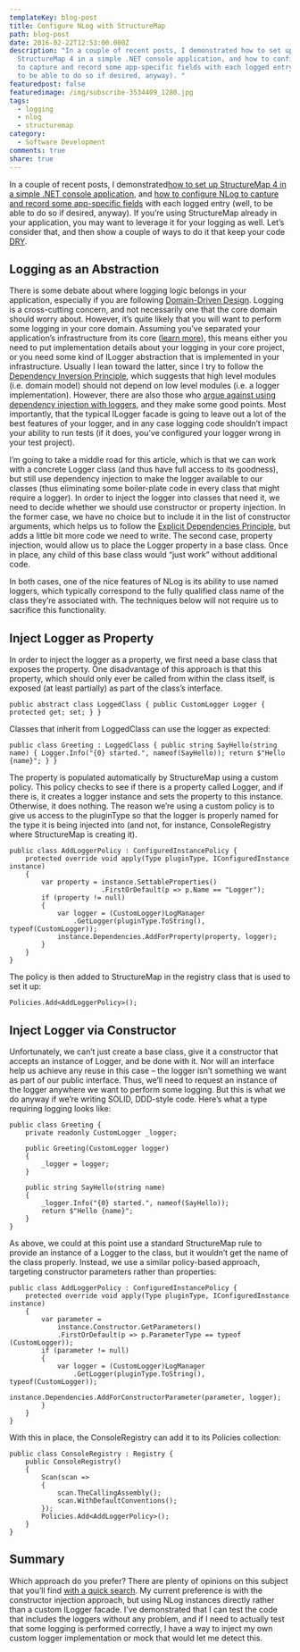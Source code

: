 ```yaml
---
templateKey: blog-post
title: Configure NLog with StructureMap
path: blog-post
date: 2016-02-22T12:53:00.000Z
description: "In a couple of recent posts, I demonstrated how to set up
  StructureMap 4 in a simple .NET console application, and how to configure NLog
  to capture and record some app-specific fields with each logged entry (well,
  to be able to do so if desired, anyway). "
featuredpost: false
featuredimage: /img/subscribe-3534409_1280.jpg
tags:
  - logging
  - nlog
  - structuremap
category:
  - Software Development
comments: true
share: true
---
```

In a couple of recent posts, I demonstrated[how to set up StructureMap 4 in a simple .NET console application](http://ardalis.com/using-structuremap-4-in-a-console-app), and [how to configure NLog to capture and record some app-specific fields](http://ardalis.com/configure-nlog-to-log-application-specific-data) with each logged entry (well, to be able to do so if desired, anyway). If you’re using StructureMap already in your application, you may want to leverage it for your logging as well. Let’s consider that, and then show a couple of ways to do it that keep your code [DRY](http://deviq.com/don-t-repeat-yourself/).

## Logging as an Abstraction

There is some debate about where logging logic belongs in your application, especially if you are following [Domain-Driven Design](http://bit.ly/PS-DDD). Logging is a cross-cutting concern, and not necessarily one that the core domain should worry about. However, it’s quite likely that you will want to perform some logging in your core domain. Assuming you’ve separated your application’s infrastructure from its core ([learn more](https://www.pluralsight.com/courses/n-tier-apps-part1)), this means either you need to put implementation details about your logging in your core project, or you need some kind of ILogger abstraction that is implemented in your infrastructure. Usually I lean toward the latter, since I try to follow the [Dependency Inversion Principle](http://deviq.com/dependency-inversion-principle/), which suggests that high level modules (i.e. domain model) should not depend on low level modules (i.e. a logger implementation). However, there are also those who [argue against using dependency injection with loggers](https://jamesmckay.net/2014/09/how-not-to-do-logging-unnecessary-abstractions/), and they make some good points. Most importantly, that the typical ILogger facade is going to leave out a lot of the best features of your logger, and in any case logging code shouldn’t impact your ability to run tests (if it does, you’ve configured your logger wrong in your test project).

I’m going to take a middle road for this article, which is that we can work with a concrete Logger class (and thus have full access to its goodness), but still use dependency injection to make the logger available to our classes (thus eliminating some boiler-plate code in every class that might require a logger). In order to inject the logger into classes that need it, we need to decide whether we should use constructor or property injection. In the former case, we have no choice but to include it in the list of constructor arguments, which helps us to follow the [Explicit Dependencies Principle](http://deviq.com/explicit-dependencies-principle), but adds a little bit more code we need to write. The second case, property injection, would allow us to place the Logger property in a base class. Once in place, any child of this base class would “just work” without additional code.

In both cases, one of the nice features of NLog is its ability to use named loggers, which typically correspond to the fully qualified class name of the class they’re associated with. The techniques below will not require us to sacrifice this functionality.

## Inject Logger as Property

In order to inject the logger as a property, we first need a base class that exposes the property. One disadvantage of this approach is that this property, which should only ever be called from within the class itself, is exposed (at least partially) as part of the class’s interface.

`public abstract class LoggedClass {
    public CustomLogger Logger { protected get; set; }
}`

Classes that inherit from LoggedClass can use the logger as expected:

`public class Greeting : LoggedClass {
    public string SayHello(string name)
    {
        Logger.Info("{0} started.", nameof(SayHello));
        return $"Hello {name}";
    }
}`

The property is populated automatically by StructureMap using a custom policy. This policy checks to see if there is a property called Logger, and if there is, it creates a logger instance and sets the property to this instance. Otherwise, it does nothing. The reason we’re using a custom policy is to give us access to the pluginType so that the logger is properly named for the type it is being injected into (and not, for instance, ConsoleRegistry where StructureMap is creating it).

```
public class AddLoggerPolicy : ConfiguredInstancePolicy {
    protected override void apply(Type pluginType, IConfiguredInstance instance)
    {
        var property = instance.SettableProperties()
                       .FirstOrDefault(p => p.Name == "Logger");
        if (property != null)
        {
            var logger = (CustomLogger)LogManager
                .GetLogger(pluginType.ToString(), typeof(CustomLogger));
            instance.Dependencies.AddForProperty(property, logger);
        }
    }
}
```

The policy is then added to StructureMap in the registry class that is used to set it up:

`Policies.Add<AddLoggerPolicy>();`

## Inject Logger via Constructor

Unfortunately, we can’t just create a base class, give it a constructor that accepts an instance of Logger, and be done with it. Nor will an interface help us achieve any reuse in this case – the logger isn’t something we want as part of our public interface. Thus, we’ll need to request an instance of the logger anywhere we want to perform some logging. But this is what we do anyway if we’re writing SOLID, DDD-style code. Here’s what a type requiring logging looks like:

```
public class Greeting {
    private readonly CustomLogger _logger;

    public Greeting(CustomLogger logger)
    {
        _logger = logger;
    }

    public string SayHello(string name)
    {
        _logger.Info("{0} started.", nameof(SayHello));
        return $"Hello {name}";
    }
}
```

As above, we could at this point use a standard StructureMap rule to provide an instance of a Logger to the class, but it wouldn’t get the name of the class properly. Instead, we use a similar policy-based approach, targeting constructor parameters rather than properties:

```
public class AddLoggerPolicy : ConfiguredInstancePolicy {
    protected override void apply(Type pluginType, IConfiguredInstance instance)
    {
        var parameter =
            instance.Constructor.GetParameters()
            .FirstOrDefault(p => p.ParameterType == typeof (CustomLogger));
        if (parameter != null)
        {
            var logger = (CustomLogger)LogManager
                .GetLogger(pluginType.ToString(), typeof(CustomLogger));
            instance.Dependencies.AddForConstructorParameter(parameter, logger);
        } 
    }
}
```

With this in place, the ConsoleRegistry can add it to its Policies collection:

```
public class ConsoleRegistry : Registry {
    public ConsoleRegistry()
    {
        Scan(scan =>
        {
            scan.TheCallingAssembly();
            scan.WithDefaultConventions();
        });
        Policies.Add<AddLoggerPolicy>();
    }
}
```

## Summary

Which approach do you prefer? There are plenty of opinions on this subject that you’ll find [with a quick search](https://www.google.com/webhp?sourceid=chrome-instant&rlz=1C1CHWA_enUS614US614&ion=1&espv=2&ie=UTF-8#q=logging%20dependency%20injection). My current preference is with the constructor injection approach, but using NLog instances directly rather than a custom ILogger facade. I’ve demonstrated that I can test the code that includes the loggers without any problem, and if I need to actually test that some logging is performed correctly, I have a way to inject my own custom logger implementation or mock that would let me detect this.